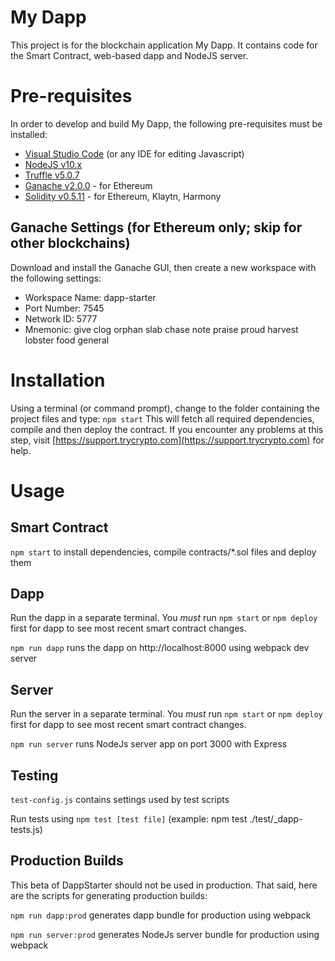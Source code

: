 # My Dapp

This project is for the blockchain application My Dapp. It contains code for the Smart Contract, web-based dapp and NodeJS server.

# Pre-requisites

In order to develop and build My Dapp, the following pre-requisites must be installed:

* [Visual Studio Code](https://code.visualstudio.com/download) (or any IDE for editing Javascript)
* [NodeJS v10.x](https://nodejs.org/en/download/)
* [Truffle v5.0.7](https://truffleframework.com/truffle)
* [Ganache v2.0.0](https://truffleframework.com/ganache) - for Ethereum
* [Solidity v0.5.11](https://www.npmjs.com/package/solc) - for Ethereum, Klaytn, Harmony

## Ganache Settings (for Ethereum only; skip for other blockchains)

Download and install the Ganache GUI, then create a new workspace with the following settings:
- Workspace Name: dapp-starter
- Port Number: 7545
- Network ID: 5777
- Mnemonic: give clog orphan slab chase note praise proud harvest lobster food general 
            
# Installation

Using a terminal (or command prompt), change to the folder containing the project files and type: `npm start`
This will fetch all required dependencies, compile and then deploy the contract. If you encounter any problems
at this step, visit [https://support.trycrypto.com](https://support.trycrypto.com) for help.

# Usage

## Smart Contract

`npm start` to install dependencies, compile contracts/*.sol files and deploy them

## Dapp

Run the dapp in a separate terminal. You *must* run `npm start` or `npm deploy` first for dapp to see most recent smart contract changes.

`npm run dapp` runs the dapp on http://localhost:8000 using webpack dev server

## Server

Run the server in a separate terminal. You *must* run `npm start` or `npm deploy` first for dapp to see most recent smart contract changes.

`npm run server` runs NodeJs server app on port 3000 with Express

## Testing

`test-config.js` contains settings used by test scripts

Run tests using `npm test [test file]` (example: npm test ./test/_dapp-tests.js)

## Production Builds

This beta of DappStarter should not be used in production. That said, here are the scripts for generating production builds:

`npm run dapp:prod` generates dapp bundle for production using webpack

`npm run server:prod` generates NodeJs server bundle for production using webpack


